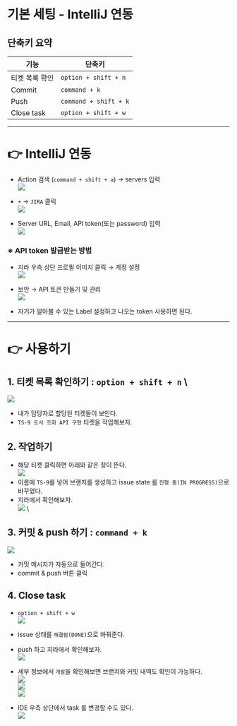 # 기본 세팅 - IntelliJ 연동

## 단축키 요약
| 기능         | 단축키                   |
|------------|-----------------------|
| 티켓 목록 확인   | `option + shift + n`  |
| Commit     | `command + k`         |
| Push       | `command + shift + k` |
| Close task | `option + shift + w`  |

---

# 👉 IntelliJ 연동
- Action 검색 (`command + shift + a`) → servers 입력 \
![](._20220407_intellij_images/63a98b92.png)

- `+` → `JIRA` 클릭 \
![](._20220407_intellij_images/d8695b62.png)

- Server URL, Email, API token(또는 password) 입력 \
![](._20220407_intellij_images/1ef559f7.png)

### ※ API token 발급받는 방법
- 지라 우측 상단 프로필 이미지 클릭 → 계정 설정 \
![](._20220407_intellij_images/a753c816.png)

- 보안 → API 토큰 만들기 및 관리 \
![](._20220407_intellij_images/2de8075f.png)
- 자기가 알아볼 수 있는 Label 설정하고 나오는 token 사용하면 된다.

---

# 👉 사용하기
## 1. 티켓 목록 확인하기 : `option + shift + n` \
![](._20220407_intellij_images/369c1500.png)
- 내가 담당자로 할당된 티켓들이 보인다.
- `TS-9 도서 조회 API 구현` 티켓을 작업해보자.

## 2. 작업하기
- 해당 티켓 클릭하면 아래와 같은 창이 뜬다. \
![](._20220407_intellij_images/4957c58a.png)
- 이름에 `TS-9`를 넣어 브랜치를 생성하고 issue state 를 `진행 중(IN PROGRESS)`으로 바꾸었다.
- 지라에서 확인해보자. \
![](._20220407_intellij_images/aeb0c8fa.png) \

## 3. 커밋 & push 하기 : `command + k`
![](._20220407_intellij_images/6a367eb4.png)
- 커밋 메시지가 자동으로 들어간다.
- commit & push 버튼 클릭

## 4. Close task
- `option + shift + w` \
![](._20220407_intellij_images/68ee944f.png)
- issue 상태를 `해결됨(DONE)`으로 바꿔준다.
- push 하고 지라에서 확인해보자. \
![](._20220407_intellij_images/b483bd7f.png)

- 세부 정보에서 `개발`을 확인해보면 브랜치와 커밋 내역도 확인이 가능하다. \
![](._20220407_intellij_images/35d7d0ff.png) \
![](._20220407_intellij_images/3d7d771e.png) \
![](._20220407_intellij_images/e81b5eaa.png)

- IDE 우측 상단에서 task 를 변경할 수도 있다. \
![](._20220407_intellij_images/96bc9a0a.png)
